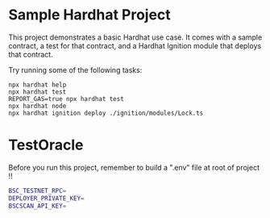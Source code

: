 # Sample Hardhat Project

This project demonstrates a basic Hardhat use case. It comes with a sample contract, a test for that contract, and a Hardhat Ignition module that deploys that contract.

Try running some of the following tasks:

```shell
npx hardhat help
npx hardhat test
REPORT_GAS=true npx hardhat test
npx hardhat node
npx hardhat ignition deploy ./ignition/modules/Lock.ts
```

# TestOracle

Before you run this project, remember to build a ".env" file at root of project !!

```bash
BSC_TESTNET_RPC=
DEPLOYER_PRIVATE_KEY=
BSCSCAN_API_KEY=
```
